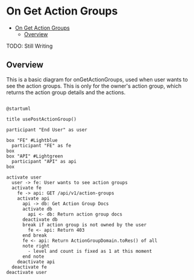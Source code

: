 # On Get Action Groups

<!-- TOC -->

- [On Get Action Groups](#on-get-action-groups)
  - [Overview](#overview)

<!-- /TOC -->


TODO: Still Writing

## Overview

This is a basic diagram for onGetActionGroups, used when user wants to see the action groups. This is only for the owner's action group, which returns the action group details and the actions.

```plantuml

@startuml

title usePostActionGroup()

participant "End User" as user

box "FE" #Lightblue
  participant "FE" as fe
box
box "API" #Lightgreen
  participant "API" as api
box

activate user
  user -> fe: User wants to see action groups
  activate fe
    fe -> api: GET /api/v1/action-groups
    activate api
      api -> db: Get Action Group Docs
      activate db
        api <- db: Return action group docs
      deactivate db
      break if action group is not owned by the user
        fe <- api: Return 403
      end break
      fe <- api: Return ActionGroupDomain.toRes() of all
      note right
        - level and count is fixed as 1 at this moment
      end note
    deactivate api
  deactivate fe
deactivate user
```